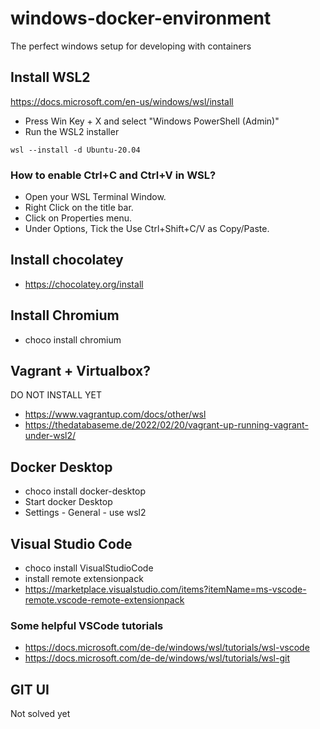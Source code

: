 # windows-docker-environment
The perfect windows setup for developing with containers

## Install WSL2

https://docs.microsoft.com/en-us/windows/wsl/install

  * Press Win Key + X and select "Windows PowerShell (Admin)"
  * Run the WSL2 installer
  
```
wsl --install -d Ubuntu-20.04
```

### How to enable Ctrl+C and Ctrl+V in WSL?

  * Open your WSL Terminal Window.
  * Right Click on the title bar.
  * Click on Properties menu.
  * Under Options, Tick the Use Ctrl+Shift+C/V as Copy/Paste.

## Install chocolatey

  * https://chocolatey.org/install

## Install Chromium

  * choco install chromium

## Vagrant + Virtualbox?
DO NOT INSTALL YET

  * https://www.vagrantup.com/docs/other/wsl
  * https://thedatabaseme.de/2022/02/20/vagrant-up-running-vagrant-under-wsl2/

## Docker Desktop

  * choco install docker-desktop
  * Start docker Desktop
  * Settings - General - use wsl2

## Visual Studio Code

  * choco install VisualStudioCode
  * install remote extensionpack
  * https://marketplace.visualstudio.com/items?itemName=ms-vscode-remote.vscode-remote-extensionpack

### Some helpful VSCode tutorials

  * https://docs.microsoft.com/de-de/windows/wsl/tutorials/wsl-vscode
  * https://docs.microsoft.com/de-de/windows/wsl/tutorials/wsl-git

## GIT UI

Not solved yet
